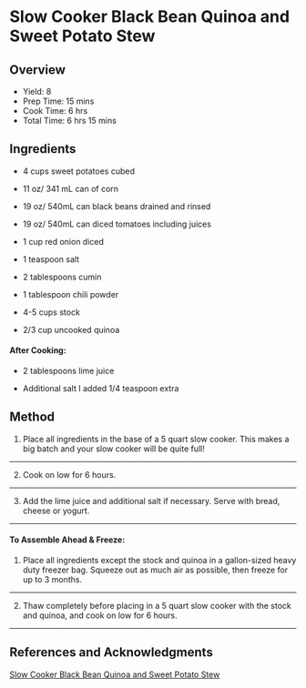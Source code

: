 # Slow Cooker Black Bean Quinoa and Sweet Potato Stew

## Overview

- Yield: 8
- Prep Time: 15 mins
- Cook Time: 6 hrs
- Total Time: 6 hrs 15 mins

## Ingredients

- 4 cups sweet potatoes cubed

- 11 oz/ 341 mL can of corn

- 19 oz/ 540mL can black beans drained and rinsed

- 19 oz/ 540mL can diced tomatoes including juices

- 1 cup red onion diced

- 1 teaspoon salt

- 2 tablespoons cumin

- 1 tablespoon chili powder

- 4-5 cups stock

- 2/3 cup uncooked quinoa

#### After Cooking:

- 2 tablespoons lime juice

- Additional salt I added 1/4 teaspoon extra

## Method

1. Place all ingredients in the base of a 5 quart slow cooker. This makes a big batch and your slow cooker will be quite full!
---

2. Cook on low for 6 hours.
---

3. Add the lime juice and additional salt if necessary. Serve with bread, cheese or yogurt.
---

#### To Assemble Ahead & Freeze:

1. Place all ingredients except the stock and quinoa in a gallon-sized heavy duty freezer bag. Squeeze out as much air as possible, then freeze for up to 3 months.
---

2. Thaw completely before placing in a 5 quart slow cooker with the stock and quinoa, and cook on low for 6 hours.
---

## References and Acknowledgments

[Slow Cooker Black Bean Quinoa and Sweet Potato Stew](https://sweetpeasandsaffron.com/slow-cooker-black-bean-quinoa-sweet-potato-stew/)
